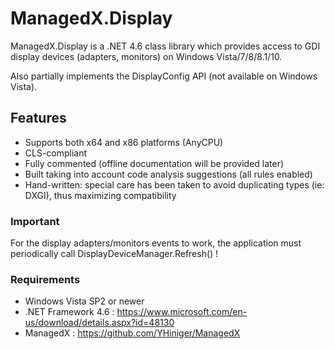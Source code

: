 # ManagedX.Display
ManagedX.Display is a .NET 4.6 class library which provides access to GDI display devices (adapters, monitors) on Windows Vista/7/8/8.1/10.

Also partially implements the DisplayConfig API (not available on Windows Vista).


## Features
- Supports both x64 and x86 platforms (AnyCPU)
- CLS-compliant
- Fully commented (offline documentation will be provided later)
- Built taking into account code analysis suggestions (all rules enabled)
- Hand-written: special care has been taken to avoid duplicating types (ie: DXGI), thus maximizing compatibility


### Important
For the display adapters/monitors events to work, the application must periodically call DisplayDeviceManager.Refresh() !


### Requirements
- Windows Vista SP2 or newer
- .NET Framework 4.6 : https://www.microsoft.com/en-us/download/details.aspx?id=48130
- ManagedX : https://github.com/YHiniger/ManagedX